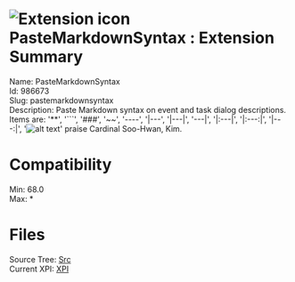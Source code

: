 # ![Extension icon](https://addons.thunderbird.net/user-media/addon_icons/986/986673-64.png?modified=b67c0415) PasteMarkdownSyntax : Extension Summary

Name: PasteMarkdownSyntax  
Id: 986673  
Slug: pastemarkdownsyntax  
Description: Paste Markdown syntax on event and task dialog descriptions.
Items are:
'**', '```', '###',  '~~', '----', '|---', '|---|', '---|', '|:---|', '|:---:|', '|---:|', '![alt text]( )'
praise Cardinal Soo-Hwan, Kim.
  

# Compatibility
Min: 68.0  
Max: *  

# Files

Source Tree: [Src](C:/Dev/Thunderbird/ThunderKdB/xall/x68/986673-pastemarkdownsyntax/src)  
Current XPI: [XPI](C:/Dev/Thunderbird/ThunderKdB/xall/x68/986673-pastemarkdownsyntax/xpi)  



